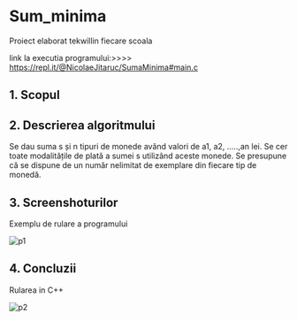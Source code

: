# Sum_minima
Proiect elaborat  tekwillin fiecare scoala

link la executia programului:>>>> https://repl.it/@NicolaeJitaruc/SumaMinima#main.c

## 1. Scopul



## 2. Descrierea algoritmului

Se dau suma s și n tipuri de monede având valori de a1, a2, .....,an lei. Se cer toate modalitățile de plată a sumei s utilizând aceste monede. Se presupune că se dispune de un număr nelimitat de exemplare din fiecare tip de monedă.


## 3. Screenshoturilor
 Exemplu de rulare a programului
 
![p1](https://user-images.githubusercontent.com/75801795/103301167-6d122980-4a09-11eb-8207-5f1747d1e047.png)


## 4. Concluzii

Rularea in C++

![p2](https://user-images.githubusercontent.com/75801795/103301373-ef9ae900-4a09-11eb-9709-fa3b231f0ce3.png)
